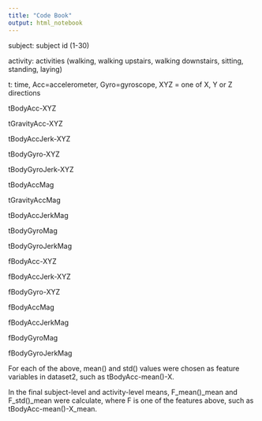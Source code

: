 ```yaml
---
title: "Code Book"
output: html_notebook
---
```


subject: subject id (1-30)

activity: activities (walking, walking upstairs, walking downstairs, sitting, standing, laying)


t: time, Acc=accelerometer, Gyro=gyroscope, XYZ = one of X, Y or Z directions

tBodyAcc-XYZ

tGravityAcc-XYZ

tBodyAccJerk-XYZ

tBodyGyro-XYZ

tBodyGyroJerk-XYZ

tBodyAccMag

tGravityAccMag

tBodyAccJerkMag

tBodyGyroMag

tBodyGyroJerkMag

fBodyAcc-XYZ

fBodyAccJerk-XYZ

fBodyGyro-XYZ

fBodyAccMag

fBodyAccJerkMag

fBodyGyroMag

fBodyGyroJerkMag


For each of the above, mean() and std() values were chosen as feature variables in dataset2, such as tBodyAcc-mean()-X.

In the final subject-level and activity-level means, F_mean()_mean and F_std()_mean were calculate, where F is one of the features above, such as tBodyAcc-mean()-X_mean.

